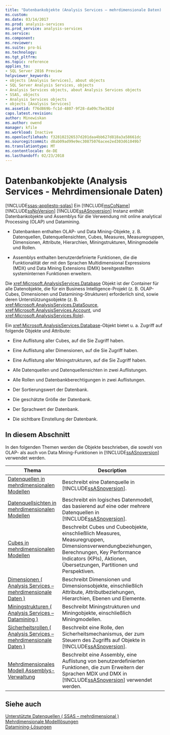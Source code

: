 ```yaml
---
title: "Datenbankobjekte (Analysis Services – mehrdimensionale Daten) | Microsoft Docs"
ms.custom: 
ms.date: 03/14/2017
ms.prod: analysis-services
ms.prod_service: analysis-services
ms.service: 
ms.component: 
ms.reviewer: 
ms.suite: pro-bi
ms.technology: 
ms.tgt_pltfrm: 
ms.topic: reference
applies_to:
- SQL Server 2016 Preview
helpviewer_keywords:
- objects [Analysis Services], about objects
- SQL Server Analysis Services, objects
- Analysis Services objects, about Analysis Services objects
- SSAS, objects
- Analysis Services objects
- objects [Analysis Services]
ms.assetid: f76d869b-fc1d-4807-9f28-da09c7be382d
caps.latest.revision: 
author: Minewiskan
ms.author: owend
manager: kfile
ms.workload: Inactive
ms.openlocfilehash: f328102326537d201daa4bb627d818a3a58661dc
ms.sourcegitcommit: d8ab09ad99e9ec30875076acee2ed303d61049b7
ms.translationtype: MT
ms.contentlocale: de-DE
ms.lasthandoff: 02/23/2018
---
```

# <a name="database-objects-analysis-services---multidimensional-data"></a>Datenbankobjekte (Analysis Services - Mehrdimensionale Daten)
[!INCLUDE[ssas-appliesto-sqlas](../../../includes/ssas-appliesto-sqlas.md)]
Ein [!INCLUDE[msCoName](../../../includes/msconame-md.md)] [!INCLUDE[ssNoVersion](../../../includes/ssnoversion-md.md)] [!INCLUDE[ssASnoversion](../../../includes/ssasnoversion-md.md)] Instanz enthält Datenbankobjekte und Assemblys für die Verwendung mit online analytical Processing (OLAP) und Datamining.  
  
-   Datenbanken enthalten OLAP- und Data Mining-Objekte, z.&#160;B. Datenquellen, Datenquellensichten, Cubes, Measures, Measuregruppen, Dimensionen, Attribute, Hierarchien, Miningstrukturen, Miningmodelle und Rollen.  
  
-   Assemblys enthalten benutzerdefinierte Funktionen, die die Funktionalität der mit den Sprachen Multidimensional Expressions (MDX) und Data Mining Extensions (DMX) bereitgestellten systeminternen Funktionen erweitern.  
  
 Die <xref:Microsoft.AnalysisServices.Database> Objekt ist der Container für alle Datenobjekte, die für ein Business Intelligence-Projekt (z. B. OLAP-Cubes, Dimensionen und Datamining-Strukturen) erforderlich sind, sowie deren Unterstützungsobjekte (z. B. <xref:Microsoft.AnalysisServices.DataSource>, <xref:Microsoft.AnalysisServices.Account>, und <xref:Microsoft.AnalysisServices.Role>).  
  
 Ein <xref:Microsoft.AnalysisServices.Database>-Objekt bietet u. a. Zugriff auf folgende Objekte und Attribute:  
  
-   Eine Auflistung aller Cubes, auf die Sie Zugriff haben.  
  
-   Eine Auflistung aller Dimensionen, auf die Sie Zugriff haben.  
  
-   Eine Auflistung aller Miningstrukturen, auf die Sie Zugriff haben.  
  
-   Alle Datenquellen und Datenquellensichten in zwei Auflistungen.  
  
-   Alle Rollen und Datenbankberechtigungen in zwei Auflistungen.  
  
-   Der Sortierungswert der Datenbank.  
  
-   Die geschätzte Größe der Datenbank.  
  
-   Der Sprachwert der Datenbank.  
  
-   Die sichtbare Einstellung der Datenbank.  
  
## <a name="in-this-section"></a>In diesem Abschnitt  
 In den folgenden Themen werden die Objekte beschrieben, die sowohl von OLAP- als auch von Data Mining-Funktionen in [!INCLUDE[ssASnoversion](../../../includes/ssasnoversion-md.md)] verwendet werden.  
  
|Thema|Description|  
|-----------|-----------------|  
|[Datenquellen in mehrdimensionalen Modellen](../../../analysis-services/multidimensional-models/data-sources-in-multidimensional-models.md)|Beschreibt eine Datenquelle in [!INCLUDE[ssASnoversion](../../../includes/ssasnoversion-md.md)].|  
|[Datenquellsichten in mehrdimensionalen Modellen](../../../analysis-services/multidimensional-models/data-source-views-in-multidimensional-models.md)|Beschreibt ein logisches Datenmodell, das basierend auf eine oder mehrere Datenquellen in [!INCLUDE[ssASnoversion](../../../includes/ssasnoversion-md.md)].|  
|[Cubes in mehrdimensionalen Modellen](../../../analysis-services/multidimensional-models/cubes-in-multidimensional-models.md)|Beschreibt Cubes und Cubeobjekte, einschließlich Measures, Measuregruppen, Dimensionsverwendungbeziehungen, Berechnungen, Key Performance Indicators (KPIs), Aktionen, Übersetzungen, Partitionen und Perspektiven.|  
|[Dimensionen &#40; Analysis Services – mehrdimensionale Daten &#41;](../../../analysis-services/multidimensional-models-olap-logical-dimension-objects/dimensions-analysis-services-multidimensional-data.md)|Beschreibt Dimensionen und Dimensionsobjekte, einschließlich Attribute, Attributbeziehungen, Hierarchien, Ebenen und Elemente.|  
|[Miningstrukturen &#40; Analysis Services – Datamining &#41;](../../../analysis-services/data-mining/mining-structures-analysis-services-data-mining.md)|Beschreibt Miningstrukturen und Miningobjekte, einschließlich Miningmodellen.|  
|[Sicherheitsrollen &#40; Analysis Services – mehrdimensionale Daten &#41;](../../../analysis-services/multidimensional-models/olap-logical/security-roles-analysis-services-multidimensional-data.md)|Beschreibt eine Rolle, den Sicherheitsmechanismus, der zum Steuern des Zugriffs auf Objekte in [!INCLUDE[ssASnoversion](../../../includes/ssasnoversion-md.md)].|  
|[Mehrdimensionales Modell Assemblys-Verwaltung](../../../analysis-services/multidimensional-models/multidimensional-model-assemblies-management.md)|Beschreibt eine Assembly, eine Auflistung von benutzerdefinierten Funktionen, die zum Erweitern der Sprachen MDX und DMX in [!INCLUDE[ssASnoversion](../../../includes/ssasnoversion-md.md)] verwendet werden.|  
  
## <a name="see-also"></a>Siehe auch  
 [Unterstützte Datenquellen &#40; SSAS – mehrdimensional &#41;](../../../analysis-services/multidimensional-models/supported-data-sources-ssas-multidimensional.md)   
 [Mehrdimensionale Modelllösungen ](../../../analysis-services/multidimensional-models/multidimensional-model-solutions-ssas.md)   
 [Datamining-Lösungen](../../../analysis-services/data-mining/data-mining-solutions.md)  
  
  
